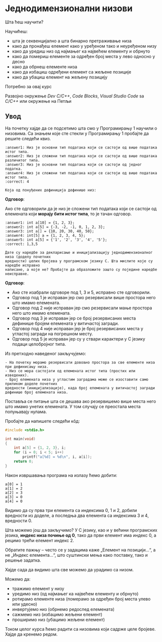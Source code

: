 # Једнодимензионални низови

Шта ћеш научити?

Научићеш:

- шта је секвенцијално а шта бинарно претраживање низа
- како да пронађеш елемент како у уређеном тако и неуређеном низу
- како да уредиш низ од најмањег ка највећем елементу и обрнуто
- како да помериш елементе за одређен број места у лево односно у десно
- како да обрнеш елементе низа
- како да избациш одређени елемент са жељене позиције
- како да убациш елемент на жељену позицију

Потребно за овај курс

Развојно окружење *Dev C/C++*, *Code Blocks*, *Visual Studio Code* sa *C/C++* или окружење на Петљи

## Увод

На почетку хајде да се подсетимо шта смо у Програмирању 1 научили о низовима. Са знањем које
сте стекли у Програмирању 1 пробајте да решите следећи квиз.

```{mchoice}
:answer1: Низ је основни тип података који се састоји од више података истог типа.
:answer2: Низ је сложени тип података који се састоји од више података различитог типа.
:answer3: Низ је основни тип података који се састоји од једног податка.
:answer4: Низ је сложени тип података који се састоји од више података истог типа.
:correct: 4

Која од понуђених дефиниција дефинише низ:
```

**Одговор**:

Ако сте одговорили да је низ је сложени тип података који се састоји
од елемената који **морају бити истог типа**, то је тачан одговор.

```{mchoice}
:answer1: int a[10] = {1, 2, 3};
:answer2: int a[5] = {-3, -2, -1, 0, 1, 2, 3};
:answer3: int a[] = {10, 20, 30, 40, 50};
:answer4: int[5] a = {1, 2, 3, 4, 5};
:answer5: int a[5] = {'1', '2', '3', '4', '5'};
:correct: 1,3,5

Дате су наредбе за декларисање и иницијализацију једнодимензионалног низа (доделу почетних
вредности) целих бројева у програмском језику C. Шта мислите које су наредбе исправно
написане, а које не? Пробајте да образложите зашто су поједине наредбе неисправне. 
```
**Одговор**:

- Ако сте изабрали одговоре под 1, 3 и 5, исправно сте одговорили. 
- Одговор под 1 је исправан јер смо резервисали више простора него што имамо елемената. 
- Одговор под 2 није исправан јер смо резервисали мање простора него што имамо елемената. 
- Одговор под 3 је исправан јер се број резервисаних места дефинише бројем елемената у витичастој загради.
- Одговор под 4 није исправан јер је број резервисаних места у угластој загради на погрешном месту. 
- Одговор под 5 је исправан јер су у ствари карактери у С језику подаци целобројног типа.

Из претходно наведеног закључујемо:

```{infonote}
- На почетку морамо резервисати довољно простора за све елементе низа при дефинисању низа.
- Низ се мора састојати од елемената истог типа (простих или изведених).
- Број елемената низа у угластим заградама може се изоставити само приликом доделе почетних
вредности (иницијализације), када број елемената у витичастој загради дефинише број елемената низа.
```

Поставља се питање шта се дешава ако резервишемо више места него што имамо унетих елемената.
У том случају се преостала места попуњавају нулама.

Пробајте да напишете следећи кôд:

```c
#include <stdio.h> 

int main(void)
{
    int a[5] = {1, 2, 3}, i;
    for (i = 0; i < 5; i++)
        printf("a[%d] = %d\n", i, a[i]);
    return 0;
}
```

Након извршавања програма на излазу ћемо добити:

```text
a[0] = 1
a[1] = 2
a[2] = 3
a[3] = 0
a[4] = 0
```

Видимо да су прва три елемента са индексима 0, 1 и 2, добили вредности из доделе,
а последња два елемента са индексима 3 и 4,  вредности 0.

Шта можемо још да закључимо? У С језику, као и у већини програмских језика, **индекс
низа почиње од 0**, тако да први елемент има индекс 0, а рецимо трећи елемент индекс 2.

Обратите пажњу – често се у задацима каже „Елемент на позицији…“, а не „Индекс елемента…“,
што суштински мења како поставку, тако и решење задатка.

Хајде сада да видимо шта све можемо да урадимо са низом.

Можемо да:

- тражимо елемент у низу
- уредимо низ (од најмањег ка највећем елементу и обрнуто)
- ротирамо елементе низа (померамо за одређен број места улево или удесно)
- инвертујемо низ (обрнемо редослед елемената)
- сажмемо низ (избацимо жељени елемент)
- проширимо низ (убацимо жељени елемент)

Током целог курса ћемо радити са низовима који садрже целе бројеве. Хајде да кренемо редом.
